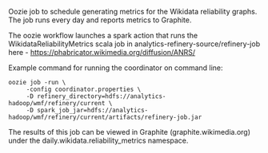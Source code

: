 Oozie job to schedule generating metrics for the Wikidata reliability graphs.
The job runs every day and reports metrics to Graphite.

The oozie workflow launches a spark action that runs the
WikidataReliabilityMetrics scala job in analytics-refinery-source/refinery-job here -
https://phabricator.wikimedia.org/diffusion/ANRS/

Example command for running the coordinator on command line:

    oozie job -run \
         -config coordinator.properties \
         -D refinery_directory=hdfs://analytics-hadoop/wmf/refinery/current \
         -D spark_job_jar=hdfs://analytics-hadoop/wmf/refinery/current/artifacts/refinery-job.jar

The results of this job can be viewed in Graphite (graphite.wikimedia.org) under the
daily.wikidata.reliability_metrics namespace.